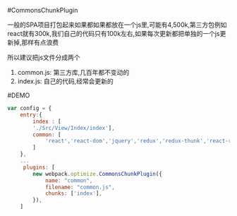 #CommonsChunkPlugin

一般的SPA项目打包起来如果都如果都放在一个js里,可能有4,500k,第三方包例如react就有300k,我们自己的代码只有100k左右,如果每次更新都把单独的一个js更新掉,那样有点浪费

所以建议把js文件分成两个

1. common.js: 第三方库,几百年都不变动的 
2. index.js: 自己的代码,经常会更新的


#DEMO

```javascript
var config = {
	entry:{ 
        index : [
        './Src/View/Index/index'],
        common: [
            'react','react-dom','jquery','redux','redux-thunk','react-redux','underscore','k-logging','k-report'
        ]
    },
    ...
     plugins: [
        new webpack.optimize.CommonsChunkPlugin({
            name: "common",
            filename: "common.js",
            chunks: ['index'],
        }),
    ]
```


